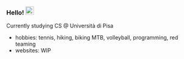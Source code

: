 ### Hello! <img src="https://media.giphy.com/media/hvRJCLFzcasrR4ia7z/giphy.gif" width="22">

Currently studying CS @ Università di Pisa

- hobbies: tennis, hiking, biking MTB, volleyball, programming, red teaming
- websites: WIP
